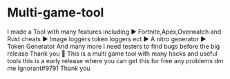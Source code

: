 # Multi-game-tool
I made a Tool with many features including ▶️ Fortnite,Apex,Overwatch and Rust cheats ▶️ Image loggers token loggers ect ▶️ A nitro generator ▶️ Token Generator And many more  I need testers to find bugs before the big release Thank you 🙂
This is a multi game tool with many hacks and useful tools this is a early release where you can get this for free any problems dm me Ignorant#9791 Thank you
